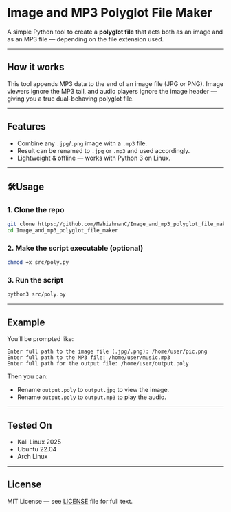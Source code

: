 # Image and MP3 Polyglot File Maker

A simple Python tool to create a **polyglot file** that acts both as an image and as an MP3 file — depending on the file extension used.

---

## How it works

This tool appends MP3 data to the end of an image file (JPG or PNG). Image viewers ignore the MP3 tail, and audio players ignore the image header — giving you a true dual-behaving polyglot file.

---

## Features

- Combine any `.jpg`/`.png` image with a `.mp3` file.
- Result can be renamed to `.jpg` or `.mp3` and used accordingly.
- Lightweight & offline — works with Python 3 on Linux.

---

## 🛠Usage

### 1. Clone the repo
```bash
git clone https://github.com/MahizhnanC/Image_and_mp3_polyglot_file_maker.git
cd Image_and_mp3_polyglot_file_maker
```

### 2. Make the script executable (optional)
```bash
chmod +x src/poly.py
```

### 3. Run the script
```bash
python3 src/poly.py
```

---

## Example

You’ll be prompted like:

```
Enter full path to the image file (.jpg/.png): /home/user/pic.png
Enter full path to the MP3 file: /home/user/music.mp3
Enter full path for the output file: /home/user/output.poly
```

Then you can:
- Rename `output.poly` to `output.jpg` to view the image.
- Rename `output.poly` to `output.mp3` to play the audio.

---

##  Tested On

- Kali Linux 2025
- Ubuntu 22.04
- Arch Linux

---

##  License

MIT License — see [LICENSE](LICENSE) file for full text.
